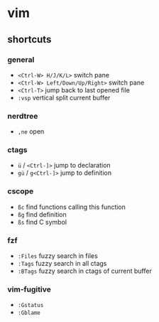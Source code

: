 # vim

## shortcuts
### general
* `<Ctrl-W> H/J/K/L>` switch pane
* `<Ctrl-W> Left/Down/Up/Right>` switch pane
* `<Ctrl-T>` jump back to last opened file
* `:vsp` vertical split current buffer

### nerdtree
* `,ne` open

### ctags
* `ü` / `<Ctrl-]>` jump to declaration
* `gü` / `g<Ctrl-]>` jump to definition

### cscope
* `ßc` find functions calling this function
* `ßg` find definition
* `ßs` find C symbol

### fzf
* `:Files` fuzzy search in files
* `:Tags` fuzzy search in all ctags
* `:BTags` fuzzy search in ctags of current buffer

### vim-fugitive
* `:Gstatus`
* `:Gblame`
